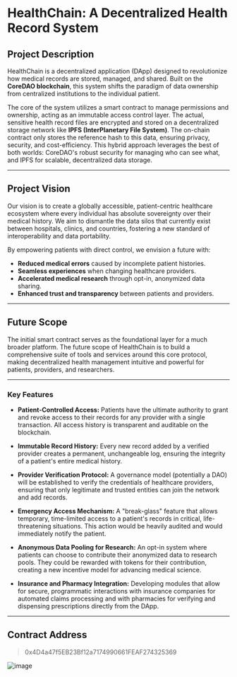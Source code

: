 # HealthChain: A Decentralized Health Record System

## Project Description

HealthChain is a decentralized application (DApp) designed to revolutionize how medical records are stored, managed, and shared. Built on the **CoreDAO blockchain**, this system shifts the paradigm of data ownership from centralized institutions to the individual patient.

The core of the system utilizes a smart contract to manage permissions and ownership, acting as an immutable access control layer. The actual, sensitive health record files are encrypted and stored on a decentralized storage network like **IPFS (InterPlanetary File System)**. The on-chain contract only stores the reference hash to this data, ensuring privacy, security, and cost-efficiency. This hybrid approach leverages the best of both worlds: CoreDAO's robust security for managing who can see what, and IPFS for scalable, decentralized data storage.

---

## Project Vision

Our vision is to create a globally accessible, patient-centric healthcare ecosystem where every individual has absolute sovereignty over their medical history. We aim to dismantle the data silos that currently exist between hospitals, clinics, and countries, fostering a new standard of interoperability and data portability.

By empowering patients with direct control, we envision a future with:
*   **Reduced medical errors** caused by incomplete patient histories.
*   **Seamless experiences** when changing healthcare providers.
*   **Accelerated medical research** through opt-in, anonymized data sharing.
*   **Enhanced trust and transparency** between patients and providers.

---

## Future Scope

The initial smart contract serves as the foundational layer for a much broader platform. The future scope of HealthChain is to build a comprehensive suite of tools and services around this core protocol, making decentralized health management intuitive and powerful for patients, providers, and researchers.

---

### Key Features
*   **Patient-Controlled Access:** Patients have the ultimate authority to grant and revoke access to their records for any provider with a single transaction. All access history is transparent and auditable on the blockchain.

*   **Immutable Record History:** Every new record added by a verified provider creates a permanent, unchangeable log, ensuring the integrity of a patient's entire medical history.

*   **Provider Verification Protocol:** A governance model (potentially a DAO) will be established to verify the credentials of healthcare providers, ensuring that only legitimate and trusted entities can join the network and add records.

*   **Emergency Access Mechanism:** A "break-glass" feature that allows temporary, time-limited access to a patient's records in critical, life-threatening situations. This action would be heavily audited and would immediately notify the patient.

*   **Anonymous Data Pooling for Research:** An opt-in system where patients can choose to contribute their anonymized data to research pools. They could be rewarded with tokens for their contribution, creating a new incentive model for advancing medical science.

*   **Insurance and Pharmacy Integration:** Developing modules that allow for secure, programmatic interactions with insurance companies for automated claims processing and with pharmacies for verifying and dispensing prescriptions directly from the DApp.

---

## Contract Address
> 0x4D4a47f5EB23Bf12a7174990661FEAF274325369

![image](https://github.com/user-attachments/assets/f1eb8bd3-a7c0-4369-8cc9-c20896e06a3b)
